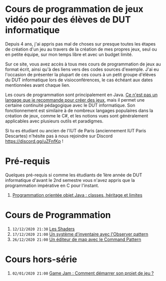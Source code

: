 # Cours de programmation de jeux vidéo pour des élèves de DUT informatique

Depuis 4 ans, j'ai appris pas mal de choses sur presque toutes les étapes de création d'un jeu au travers de la création de mes propres jeux, seul ou en petite équipe, sur mon temps libre et avec un budget limité.

Sur ce site, vous avez accès à tous mes cours de programmation de jeux au format écrit, ainsi qu'à des liens vers des codes sources d'exemple. J'ai eu l'occasion de présenter la plupart de ces cours à un petit groupe d'élèves du DUT informatique lors de visioconférences, le cas échéant aux dates mentionnées avant chaque lien.

Les cours de programmation sont principalement en Java. [Ce n'est pas un langage que je recommande pour créer des jeux](./autres/pourquoiPasJava.md), mais il permet une certaine continuité pédagogique avec le DUT informatique. Son fonctionnement est similaire à de nombreux langages populaires dans la création de jeux, comme le C#, et les notions vues sont généralement applicables avec plusieurs outils et paradigmes.

Si tu es étudiant ou ancien de l'IUT de Paris (anciennement IUT Paris Descartes) n'hésite pas à nous rejoindre sur Discord <https://discord.gg/uZFnfKp> !

# Pré-requis
Quelques pré-requis si comme les étudiants de 1ère année de DUT informatique d'avant le 2nd semestre vous n'avez appris que la programmation impérative en C pour l'instant.

1. [Programmation orientée objet Java : classes, héritage et limites](./cours/oopEssentiel/cours.md)

# Cours de Programmation

1. `12/12/2020 21:30` [Les Shaders](./cours/shaders/cours.md)
2. `17/12/2020 21:00` [Un système d'inventaire avec l'Observer pattern](./cours/inventaireObserver/cours.md)
3. `26/12/2020 21:00` [Un éditeur de map avec le Command Pattern](./cours/editeurCommand/cours.md)

# Cours hors-série

1. `02/01/2020 21:00` [Game Jam : Comment démarrer son projet de jeu ?](./cours/preprodGamejam/main.md)
